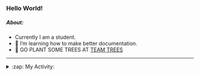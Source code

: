 ### Hello World!

##### About:
- Currently I am a student.
- 🌱 I’m learning how to make better documentation.
- 🌱 GO PLANT SOME TREES AT [TEAM TREES](https://teamtrees.org/)

---
<details>
  <summary>:zap: My Activity:</summary>
  
<!--START_SECTION:waka-->
![Code Time](http://img.shields.io/badge/Code%20Time-1%2C202%20hrs%2059%20mins-blue)

**I'm a Night 🦉** 

```text
🌞 Morning                1869 commits        ███░░░░░░░░░░░░░░░░░░░░░░   10.05 % 
🌆 Daytime                6343 commits        █████████░░░░░░░░░░░░░░░░   34.10 % 
🌃 Evening                5334 commits        ███████░░░░░░░░░░░░░░░░░░   28.68 % 
🌙 Night                  5054 commits        ███████░░░░░░░░░░░░░░░░░░   27.17 % 
```
📅 **I'm Most Productive on Wednesday** 

```text
Monday                   2617 commits        ████░░░░░░░░░░░░░░░░░░░░░   14.07 % 
Tuesday                  2532 commits        ███░░░░░░░░░░░░░░░░░░░░░░   13.61 % 
Wednesday                4364 commits        ██████░░░░░░░░░░░░░░░░░░░   23.46 % 
Thursday                 2399 commits        ███░░░░░░░░░░░░░░░░░░░░░░   12.90 % 
Friday                   1960 commits        ███░░░░░░░░░░░░░░░░░░░░░░   10.54 % 
Saturday                 1619 commits        ██░░░░░░░░░░░░░░░░░░░░░░░   08.70 % 
Sunday                   3109 commits        ████░░░░░░░░░░░░░░░░░░░░░   16.72 % 
```


📊 **This Week I Spent My Time On** 

```text
🔥 Editors: 
IntelliJ                 3 hrs 45 mins       █████████████████░░░░░░░░   68.38 % 
VS Code                  1 hr 44 mins        ████████░░░░░░░░░░░░░░░░░   31.62 % 

🐱‍💻 Projects: 
CSE224-Fundamentals-of-An2 hrs 6 mins        ██████████░░░░░░░░░░░░░░░   38.49 % 
givbacks-admin           1 hr 42 mins        ████████░░░░░░░░░░░░░░░░░   31.24 % 
demo                     1 hr 36 mins        ███████░░░░░░░░░░░░░░░░░░   29.29 % 
Unknown Project          2 mins              ░░░░░░░░░░░░░░░░░░░░░░░░░   00.61 % 
giveth-dapps-v2          1 min               ░░░░░░░░░░░░░░░░░░░░░░░░░   00.38 % 
```


 Last Updated on 21/09/2023 04:10:20 UTC
<!--END_SECTION:waka-->
</details>
